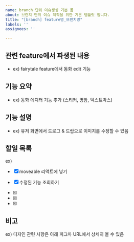```yaml
---
name: branch 단위 이슈생성 기본 폼
about: 브랜치 단위 이슈 제작을 위한 기본 템플릿 입니다.
title: "[branch] feature명_브랜치명"
labels: ''
assignees: ''

---
```


## 관련 feature에서 파생된 내용
- ex) fairytale feature에서 동화 edit 기능

## 기능 요약
- ex) 동화 에디터 기능 추가 (스티커, 명암, 텍스트박스)

## 기능 설명
- ex) 유저 화면에서 드로그 & 드랍으로 이미지를 수정할 수 있음

## 할일 목록
ex)
- [x] moveable 리액트에 넣기
- [x] 수정된 기능 조회하기

- [x] 
- [x] 
- [x] 

## 비고
ex) 디자인 관련 사항은 아래 피그마 URL에서 상세히 볼 수 있음
